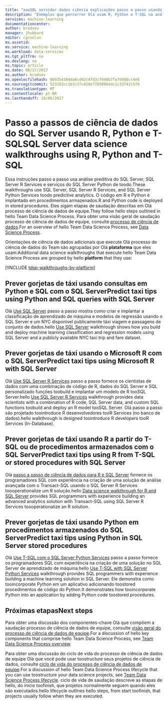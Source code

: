 ```yaml
---
title: "aaaSQL servidor dados ciência explicações passo a passo usando R, Python e T-SQL | Microsoft Docs"
description: "Exemplos que percorrer Olá usam R, Python e T-SQL na análise preditiva do SQL Server toodo."
services: machine-learning
documentationcenter: 
author: bradsev
manager: jhubbard
editor: cgronlun
ms.assetid: 
ms.service: machine-learning
ms.workload: data-services
ms.tgt_pltfrm: na
ms.devlang: na
ms.topic: article
ms.date: 08/17/2017
ms.author: bradsev
ms.openlocfilehash: 009354304da6cd02c4fd3cf948b7fa7d488cc4e8
ms.sourcegitcommit: 523283cc1b3c37c428e77850964dc1c33742c5f0
ms.translationtype: MT
ms.contentlocale: pt-BR
ms.lasthandoff: 10/06/2017
---
```

# <a name="sql-server-data-science-walkthroughs-using-r-python-and-t-sql"></a><span data-ttu-id="41946-103">Passo a passos de ciência de dados do SQL Server usando R, Python e T-SQL</span><span class="sxs-lookup"><span data-stu-id="41946-103">SQL Server data science walkthroughs using R, Python and T-SQL</span></span>

<span data-ttu-id="41946-104">Essa instruções passo a passo usa análise preditiva do SQL Server, SQL Server R Services e serviços do SQL Server Python de toodo.</span><span class="sxs-lookup"><span data-stu-id="41946-104">These walkthroughs use SQL Server, SQL Server R Services, and SQL Server Python Services toodo predictive analytics.</span></span> <span data-ttu-id="41946-105">O código em R e Python é implantado em procedimentos armazenados.</span><span class="sxs-lookup"><span data-stu-id="41946-105">R and Python code is deployed in stored procedures.</span></span> <span data-ttu-id="41946-106">Eles sigam etapas de saudação descritas em Olá processo de ciência de dados de equipe.</span><span class="sxs-lookup"><span data-stu-id="41946-106">They follow hello steps outlined in hello Team Data Science Process.</span></span> <span data-ttu-id="41946-107">Para obter uma visão geral de saudação processo de ciência de dados de equipe, consulte [processo de ciência de dados](data-science-process-overview.md).</span><span class="sxs-lookup"><span data-stu-id="41946-107">For an overview of hello Team Data Science Process, see [Data Science Process](data-science-process-overview.md).</span></span> 

<span data-ttu-id="41946-108">Orientações de ciência de dados adicionais que execute Olá processo de ciência de dados do Team são agrupadas por Olá **plataforma** que eles usam:</span><span class="sxs-lookup"><span data-stu-id="41946-108">Additional data science walkthroughs that execute hello Team Data Science Process are grouped by hello **platform** that they use:</span></span> 

[!INCLUDE [tdsp-walkthroughs-by-platform](../../includes/tdsp-walkthroughs-by-platform.md)]


## <a name="predict-taxi-tips-using-python-and-sql-queries-with-sql-server"></a><span data-ttu-id="41946-109">Prever gorjetas de táxi usando consultas em Python e SQL com o SQL Server</span><span class="sxs-lookup"><span data-stu-id="41946-109">Predict taxi tips using Python and SQL queries with SQL Server</span></span> 

<span data-ttu-id="41946-110">Olá [Use SQL Server](machine-learning-data-science-process-sql-walkthrough.md) passo a passo mostra como criar e implantar a classificação de aprendizado de máquina e modelos de regressão usando o SQL Server e um NYC disponível publicamente táxi viagem e passagens de conjunto de dados.</span><span class="sxs-lookup"><span data-stu-id="41946-110">hello [Use SQL Server](machine-learning-data-science-process-sql-walkthrough.md) walkthrough shows how you build and deploy machine learning classification and regression models using SQL Server and a publicly available NYC taxi trip and fare dataset.</span></span>


## <a name="predict-taxi-tips-using-microsoft-r-with-sql-server"></a><span data-ttu-id="41946-111">Prever gorjetas de táxi usando o Microsoft R com o SQL Server</span><span class="sxs-lookup"><span data-stu-id="41946-111">Predict taxi tips using Microsoft R with SQL Server</span></span> 

<span data-ttu-id="41946-112">Olá [Use SQL Server R Services](https://msdn.microsoft.com/library/mt612857.aspx) passo a passo fornece os cientistas de dados com uma combinação de código de R, dados do SQL Server e SQL personalizado funções toobuild e implantar um modelo de R tooSQL Server.</span><span class="sxs-lookup"><span data-stu-id="41946-112">hello [Use SQL Server R Services](https://msdn.microsoft.com/library/mt612857.aspx) walkthrough provides data scientists with a combination of R code, SQL Server data, and custom SQL functions toobuild and deploy an R model tooSQL Server.</span></span> <span data-ttu-id="41946-113">Olá passo a passo são projetado toointroduce R desenvolvedores tooR Services (no banco de dados).</span><span class="sxs-lookup"><span data-stu-id="41946-113">hello walkthrough is designed toointroduce R developers tooR Services (In-Database).</span></span>


## <a name="predict-taxi-tips-using-r-from-t-sql-or-stored-procedures-with-sql-server"></a><span data-ttu-id="41946-114">Prever gorjetas de táxi usando R a partir do T-SQL ou de procedimentos armazenados com o SQL Server</span><span class="sxs-lookup"><span data-stu-id="41946-114">Predict taxi tips using R from T-SQL or stored procedures with SQL Server</span></span>

<span data-ttu-id="41946-115">Olá [passo a passo de ciência de dados para R e SQL Server](https://docs.microsoft.com/en-us/sql/advanced-analytics/tutorials/walkthrough-data-science-end-to-end-walkthrough) fornece os programadores SQL com experiência na criação de uma solução de análise avançada com o Transact-SQL usando o SQL Server R Services toooperationalize um R solução.</span><span class="sxs-lookup"><span data-stu-id="41946-115">hello [Data science walkthrough for R and SQL Server](https://docs.microsoft.com/en-us/sql/advanced-analytics/tutorials/walkthrough-data-science-end-to-end-walkthrough) provides SQL programmers with experience building an advanced analytics solution with Transact-SQL using SQL Server R Services toooperationalize an R solution.</span></span> 


## <a name="predict-taxi-tips-using-python-in-sql-server-stored-procedures"></a><span data-ttu-id="41946-116">Prever gorjetas de táxi usando Python em procedimentos armazenados do SQL Server</span><span class="sxs-lookup"><span data-stu-id="41946-116">Predict taxi tips using Python in SQL Server stored procedures</span></span>

<span data-ttu-id="41946-117">Olá [Use T-SQL com o SQL Server Python Services](https://docs.microsoft.com/en-us/sql/advanced-analytics/tutorials/sqldev-in-database-python-for-sql-developers) passo a passo fornece os programadores SQL com experiência na criação de uma solução no SQL Server de aprendizado de máquina.</span><span class="sxs-lookup"><span data-stu-id="41946-117">hello [Use T-SQL with SQL Server Python Services](https://docs.microsoft.com/en-us/sql/advanced-analytics/tutorials/sqldev-in-database-python-for-sql-developers) walkthrough provides SQL programmers with experience building a machine learning solution in SQL Server.</span></span> <span data-ttu-id="41946-118">Ele demonstra como tooincorporate Python em um aplicativo adicionando toostored procedimentos de código do Python.</span><span class="sxs-lookup"><span data-stu-id="41946-118">It demonstrates how tooincorporate Python into an application by adding Python code toostored procedures.</span></span>


## <a name="next-steps"></a><span data-ttu-id="41946-119">Próximas etapas</span><span class="sxs-lookup"><span data-stu-id="41946-119">Next steps</span></span>

<span data-ttu-id="41946-120">Para obter uma discussão dos componentes-chave Olá que compõem a saudação processo de ciência de dados de equipe, consulte [visão geral do processo de ciência de dados de equipe](data-science-process-overview.md).</span><span class="sxs-lookup"><span data-stu-id="41946-120">For a discussion of hello key components that comprise hello Team Data Science Process, see [Team Data Science Process overview](data-science-process-overview.md).</span></span>

<span data-ttu-id="41946-121">Para obter uma discussão do ciclo de vida do processo de ciência de dados de equipe Olá que você pode usar toostructure seus projetos de ciência de dados, consulte [ciclo de vida do processo de ciência de dados de equipe](data-science-process-lifecycle.md).</span><span class="sxs-lookup"><span data-stu-id="41946-121">For a discussion of hello Team Data Science Process lifecycle that you can use toostructure your data science projects, see [Team Data Science Process lifecycle](data-science-process-lifecycle.md).</span></span> <span data-ttu-id="41946-122">ciclo de vida de saudação descreve as etapas de hello, do início toofinish, que projetos normalmente seguem quando eles são executados.</span><span class="sxs-lookup"><span data-stu-id="41946-122">hello lifecycle outlines hello steps, from start toofinish, that projects usually follow when they are executed.</span></span> 
